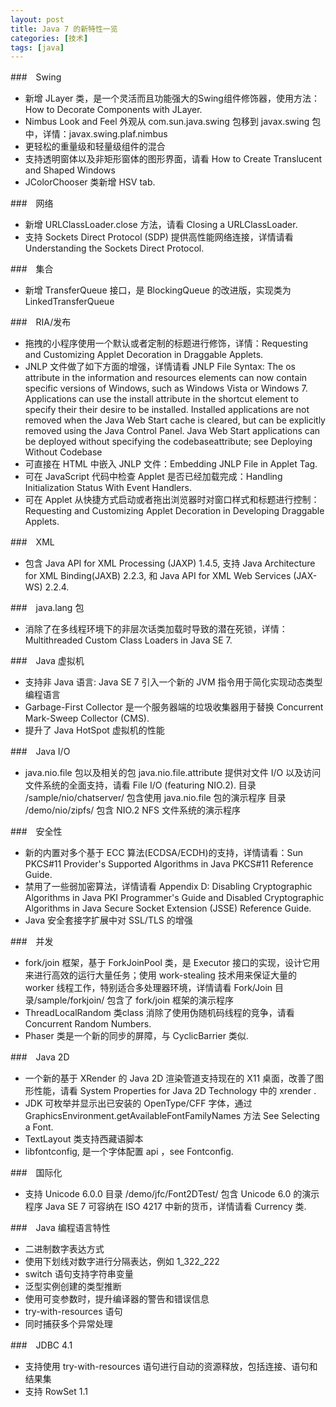 ```yaml
---
layout: post
title: Java 7 的新特性一览
categories: [技术]
tags: [java]
---
```


###　Swing

* 新增 JLayer 类，是一个灵活而且功能强大的Swing组件修饰器，使用方法：How to Decorate Components with JLayer.
* Nimbus Look and Feel 外观从 com.sun.java.swing 包移到 javax.swing 包中，详情：javax.swing.plaf.nimbus
* 更轻松的重量级和轻量级组件的混合
* 支持透明窗体以及非矩形窗体的图形界面，请看 How to Create Translucent and Shaped Windows
* JColorChooser 类新增 HSV tab.

###　网络

* 新增 URLClassLoader.close 方法，请看 Closing a URLClassLoader.
* 支持 Sockets Direct Protocol (SDP) 提供高性能网络连接，详情请看 Understanding the Sockets Direct Protocol.

###　集合

* 新增 TransferQueue 接口，是 BlockingQueue 的改进版，实现类为 LinkedTransferQueue

###　RIA/发布

* 拖拽的小程序使用一个默认或者定制的标题进行修饰，详情：Requesting and Customizing Applet Decoration in Draggable Applets.
* JNLP 文件做了如下方面的增强，详情请看 JNLP File Syntax:
The os attribute in the information and resources elements can now contain specific versions of Windows, such as Windows Vista or Windows 7.
Applications can use the install attribute in the shortcut element to specify their their desire to be installed. Installed applications are not removed when the Java Web Start cache is cleared, but can be explicitly removed using the Java Control Panel.
Java Web Start applications can be deployed without specifying the codebaseattribute; see Deploying Without Codebase
* 可直接在 HTML 中嵌入 JNLP 文件：Embedding JNLP File in Applet Tag.
* 可在 JavaScript 代码中检查 Applet 是否已经加载完成：Handling Initialization Status With Event Handlers.
* 可在 Applet 从快捷方式启动或者拖出浏览器时对窗口样式和标题进行控制：Requesting and Customizing Applet Decoration in Developing Draggable Applets.

###　XML

* 包含 Java API for XML Processing (JAXP) 1.4.5, 支持 Java Architecture for XML Binding(JAXB) 2.2.3, 和 Java API for XML Web Services (JAX-WS) 2.2.4.

###　java.lang 包

* 消除了在多线程环境下的非层次话类加载时导致的潜在死锁，详情：Multithreaded Custom Class Loaders in Java SE 7.

###　Java 虚拟机

* 支持非 Java 语言: Java SE 7 引入一个新的 JVM 指令用于简化实现动态类型编程语言
* Garbage-First Collector 是一个服务器端的垃圾收集器用于替换 Concurrent Mark-Sweep Collector (CMS).
* 提升了 Java HotSpot 虚拟机的性能

###　Java I/O

* java.nio.file 包以及相关的包 java.nio.file.attribute 提供对文件 I/O 以及访问文件系统的全面支持，请看 File I/O (featuring NIO.2).
目录 <Java home>/sample/nio/chatserver/ 包含使用 java.nio.file 包的演示程序
目录 <Java home>/demo/nio/zipfs/ 包含 NIO.2 NFS 文件系统的演示程序

###　安全性

* 新的内置对多个基于 ECC 算法(ECDSA/ECDH)的支持，详情请看：Sun PKCS#11 Provider's Supported Algorithms in Java PKCS#11 Reference Guide.
* 禁用了一些弱加密算法，详情请看 Appendix D: Disabling Cryptographic Algorithms in Java PKI Programmer's Guide and Disabled Cryptographic Algorithms in Java Secure Socket Extension (JSSE) Reference Guide.
* Java 安全套接字扩展中对 SSL/TLS 的增强

###　并发

* fork/join 框架，基于 ForkJoinPool 类，是 Executor 接口的实现，设计它用来进行高效的运行大量任务；使用 work-stealing 技术用来保证大量的 worker 线程工作，特别适合多处理器环境，详情请看 Fork/Join 
目录<Java home>/sample/forkjoin/ 包含了 fork/join 框架的演示程序
* ThreadLocalRandom 类class 消除了使用伪随机码线程的竞争，请看 Concurrent Random Numbers.
* Phaser 类是一个新的同步的屏障，与 CyclicBarrier 类似.

###　Java 2D

* 一个新的基于 XRender 的 Java 2D 渲染管道支持现在的 X11 桌面，改善了图形性能，请看 System Properties for Java 2D Technology 中的 xrender .
* JDK 可枚举并显示出已安装的 OpenType/CFF 字体，通过GraphicsEnvironment.getAvailableFontFamilyNames 方法 See Selecting a Font.
* TextLayout 类支持西藏语脚本
* libfontconfig, 是一个字体配置 api ，see Fontconfig.

###　国际化

* 支持 Unicode 6.0.0 
目录 <Java home>/demo/jfc/Font2DTest/ 包含 Unicode 6.0 的演示程序
Java SE 7 可容纳在 ISO 4217 中新的货币，详情请看 Currency 类.

###　Java 编程语言特性

* 二进制数字表达方式
* 使用下划线对数字进行分隔表达，例如 1_322_222
* switch 语句支持字符串变量
* 泛型实例创建的类型推断
* 使用可变参数时，提升编译器的警告和错误信息
* try-with-resources 语句
* 同时捕获多个异常处理

###　JDBC 4.1

* 支持使用 try-with-resources 语句进行自动的资源释放，包括连接、语句和结果集
* 支持 RowSet 1.1